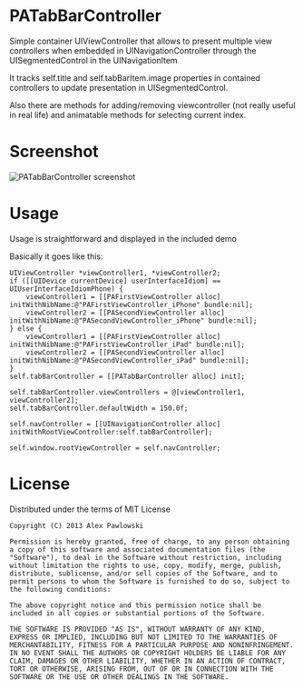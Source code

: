 PATabBarController
==================

Simple container UIViewController that allows to present multiple view controllers when embedded in UINavigationController through the UISegmentedControl in the UINavigationItem

It tracks self.title and self.tabBarItem.image properties in contained controllers to update presentation in UISegmentedControl.


Also there are methods for adding/removing viewcontroller (not really useful in real life) and animatable methods for selecting current index.

Screenshot
==========

![PATabBarController screenshot](https://github.com/pawlowskialex/PATabBarController/raw/master/screenshot.png)

Usage
=====

Usage is straightforward and displayed in the included demo

Basically it goes like this:

    UIViewController *viewController1, *viewController2;
    if ([[UIDevice currentDevice] userInterfaceIdiom] == UIUserInterfaceIdiomPhone) {
        viewController1 = [[PAFirstViewController alloc] initWithNibName:@"PAFirstViewController_iPhone" bundle:nil];
        viewController2 = [[PASecondViewController alloc] initWithNibName:@"PASecondViewController_iPhone" bundle:nil];
    } else {
        viewController1 = [[PAFirstViewController alloc] initWithNibName:@"PAFirstViewController_iPad" bundle:nil];
        viewController2 = [[PASecondViewController alloc] initWithNibName:@"PASecondViewController_iPad" bundle:nil];
    }
    self.tabBarController = [[PATabBarController alloc] init];

    self.tabBarController.viewControllers = @[viewController1, viewController2];
    self.tabBarController.defaultWidth = 150.0f;

    self.navController = [[UINavigationController alloc] initWithRootViewController:self.tabBarController];

    self.window.rootViewController = self.navController;
    
License
=======

Distributed under the terms of MIT License

    Copyright (C) 2013 Alex Pawlowski

    Permission is hereby granted, free of charge, to any person obtaining a copy of this software and associated documentation files (the "Software"), to deal in the Software without restriction, including without limitation the rights to use, copy, modify, merge, publish, distribute, sublicense, and/or sell copies of the Software, and to permit persons to whom the Software is furnished to do so, subject to the following conditions:

    The above copyright notice and this permission notice shall be included in all copies or substantial portions of the Software.

    THE SOFTWARE IS PROVIDED "AS IS", WITHOUT WARRANTY OF ANY KIND, EXPRESS OR IMPLIED, INCLUDING BUT NOT LIMITED TO THE WARRANTIES OF MERCHANTABILITY, FITNESS FOR A PARTICULAR PURPOSE AND NONINFRINGEMENT. IN NO EVENT SHALL THE AUTHORS OR COPYRIGHT HOLDERS BE LIABLE FOR ANY CLAIM, DAMAGES OR OTHER LIABILITY, WHETHER IN AN ACTION OF CONTRACT, TORT OR OTHERWISE, ARISING FROM, OUT OF OR IN CONNECTION WITH THE SOFTWARE OR THE USE OR OTHER DEALINGS IN THE SOFTWARE.
